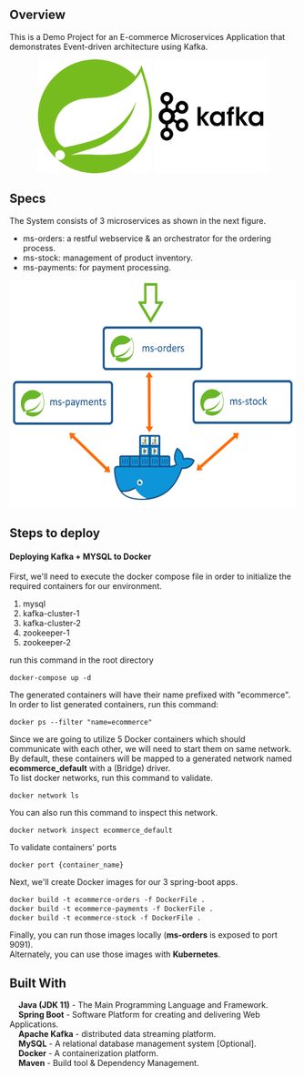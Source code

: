 
## Overview
This is a Demo Project for an E-commerce Microservices Application that demonstrates Event-driven architecture using Kafka.  
<p align="center">
<img src="inf/spring.svg" width="200" height="200" alt="spring"/>
<img src="inf/kafka.svg" width="200" height="200" alt="kafka"/>
</p>  

## Specs  
The System consists of 3 microservices as shown in the next figure.  
-  ms-orders: a restful webservice & an orchestrator for the ordering process.  
-  ms-stock: management of product inventory.  
-  ms-payments: for payment processing.  


<p align="center">
  <img  src="inf/overview.png" height="400" alt="overview"/>
</p>  

## Steps to deploy
#### Deploying Kafka + MYSQL to Docker  
First, we'll need to execute the docker compose file in order to initialize the required containers
for our environment.  
1. mysql  
2. kafka-cluster-1  
3. kafka-cluster-2  
4. zookeeper-1  
5. zookeeper-2  

run this command in the root directory
```shell
docker-compose up -d
```
The generated containers will have their name prefixed with "ecommerce". 
In order to list generated containers, run this command:
```shell
docker ps --filter "name=ecommerce"
```
Since we are going to utilize 5 Docker containers which should communicate with 
each other, we will need to start them on same network.  
By default, these containers will be mapped to a generated network named 
**ecommerce_default** with a (Bridge) driver.  
To list docker networks, run this command to validate.
```shell
docker network ls
```
You can also run this command to inspect this network.
```shell
docker network inspect ecommerce_default
```
To validate containers' ports  
```shell
docker port {container_name}
```
Next, we'll create Docker images for our 3 spring-boot apps.
```shell
docker build -t ecommerce-orders -f DockerFile .
docker build -t ecommerce-payments -f DockerFile .
docker build -t ecommerce-stock -f DockerFile .
```
Finally, you can run those images locally (**ms-orders** is exposed to port 9091).  
Alternately, you can use those images with **Kubernetes**.  

## Built With  
&nbsp;&nbsp;&nbsp;&nbsp;**Java (JDK 11)** - The Main Programming Language and Framework.  
&nbsp;&nbsp;&nbsp;&nbsp;**Spring Boot** - Software Platform for creating and delivering Web Applications.  
&nbsp;&nbsp;&nbsp;&nbsp;**Apache Kafka** - distributed data streaming platform.  
&nbsp;&nbsp;&nbsp;&nbsp;**MySQL** - A relational database management system [Optional].  
&nbsp;&nbsp;&nbsp;&nbsp;**Docker** - A containerization platform.  
&nbsp;&nbsp;&nbsp;&nbsp;**Maven** - Build tool & Dependency Management.  
